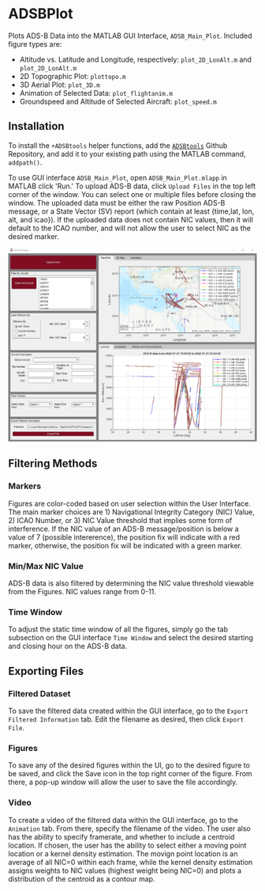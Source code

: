 # ADSBPlot
Plots ADS-B Data into the MATLAB GUI Interface, `ADSB_Main_Plot`. Included figure types are:
  - Altitude vs. Latitude and Longitude, respectively: `plot_2D_LonAlt.m` and `plot_2D_LonAlt.m`
  - 2D Topographic Plot: `plottopo.m`
  - 3D Aerial Plot: `plot_3D.m`
  - Animation of Selected Data: `plot_flightanim.m`
  - Groundspeed and Altitude of Selected Aircraft: `plot_speed.m`

## Installation
To install the `+ADSBtools` helper functions, add the [`ADSBtools`](https://github.com/liu1322/ADSBtools) Github Repository, and add it to your existing path using the MATLAB command, `addpath()`.

To use GUI interface `ADSB_Main_Plot`, open `ADSB_Main_Plot.mlapp` in MATLAB click 'Run.' To upload ADS-B data, click `Upload Files` in the top left corner of the window. You can select one or multiple files before closing the window. The uploaded data must be either the raw Position ADS-B message, or a State Vector (SV) report (which contain at least {time,lat, lon, alt, and icao}). If the uploaded data does not contain NIC values, then it will default to the ICAO number, and will not allow the user to select NIC as the desired marker.

![My Image](images\ui_adsbplot.png)



## Filtering Methods
### Markers
Figures are color-coded based on user selection within the User Interface. The main marker choices are 1) Navigational Integrity Category (NIC) Value, 2) ICAO Number, or 3) NIC Value threshold that implies some form of interference. If the NIC value of an ADS-B message/position is below a value of 7 (possible intererence), the position fix will indicate with a red marker, otherwise, the position fix will be indicated with a green marker.

### Min/Max NIC Value
ADS-B data is also filtered by determining the NIC value threshold viewable from the Figures. NIC values range from 0-11.

### Time Window
To adjust the static time window of all the figures, simply go the tab subsection on the GUI interface `Time Window` and select the desired starting and closing hour on the ADS-B data. 

## Exporting Files
### Filtered Dataset
To save the filtered data created within the GUI interface, go to the `Export Filtered Information` tab. Edit the filename as desired, then click `Export File`. 

### Figures
To save any of the desired figures within the UI, go to the desired figure to be saved, and click the Save icon in the top right corner of the figure. From there, a pop-up window will allow the user to save the file accordingly.

### Video
To create a video of the filtered data within the GUI interface, go to the `Animation` tab. From there, specify the filename of the video. The user also has the ability to specify framerate, and whether to include a centroid location. If chosen, the user has the ability to select either a moving point location or a kernel density estimation. The movign point location is an average of all NIC=0 within each frame, while the kernel density estimation assigns weights to NIC values (highest weight being NIC=0) and plots a distribution of the centroid as a contour map.
